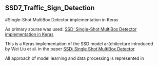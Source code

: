 ## SSD7_Traffic_Sign_Detection
#Single-Shot MultiBox Detector implementation in Keras


As primary sourse was used: [SSD: Single-Shot MultiBox Detector implementation in Keras](https://github.com/pierluigiferrari/ssd_keras#ssd-single-shot-multibox-detector-implementation-in-keras)

This is a Keras implementation of the SSD model ar{chitecture introduced by Wei Liu et al. in the paper [SSD: Single Shot MultiBox Detector](https://arxiv.org/abs/1512.02325).

All approach of model learning and data processing is represented in
